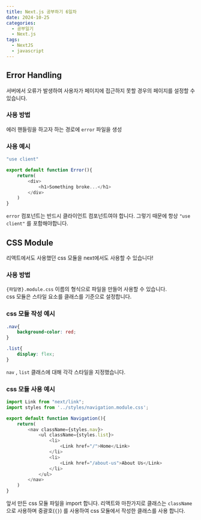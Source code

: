 ```yaml
---
title: Next.js 공부하기 6일차
date: 2024-10-25
categories:
  - 공부일기
  - Next.js
tags:
  - NextJS
  - javascript
---
```




## Error Handling
서버에서 오류가 발생하여 사용자가 페이지에 접근하지 못할 경우의 페이지를 설정할 수 있습니다. 

### 사용 방법
에러 핸들링을 하고자 하는 경로에 `error`  파일을 생성

### 사용 예시
```javascript
"use client"

export default function Error(){
	return(
		<div>
			<h1>Something broke...</h1>
		</div>
	)
}
```

`error` 컴포넌트는 반드시 클라이언트 컴포넌트여야 합니다. 그렇기 때문에 항상 `"use client"` 를 포함해야합니다.  


## CSS Module
리액트에서도 사용했던 css 모듈을 next에서도 사용할 수 있습니다!  

### 사용 방법
`{파일명}.module.css` 이름의 형식으로 파일을 만들어 사용할 수 있습니다.  
css 모듈은 스타일 요소를 클래스를 기준으로 설정합니다.  

### css 모듈 작성 예시
```css
.nav{
    background-color: red;
}

.list{
    display: flex;
}
```

`nav` , `list` 클래스에 대해 각각 스타일을 지정했습니다.  

### css 모듈 사용 예시
```javascript
import Link from "next/link";
import styles from '../styles/navigation.module.css';

export default function Navigation(){
    return(
        <nav className={styles.nav}>
            <ul className={styles.list}>
                <li>
                    <Link href="/">Home</Link>
                </li>
                <li>
                    <Link href="/about-us">About Us</Link>
                </li>
            </ul>
        </nav>
    )
}
```

앞서 만든 css 모듈 파일을 import 합니다.
리액트와 마찬가지로 클래스는 `className` 으로 사용하며 중괄호(`{}`) 를 사용하여 css 모듈에서 작성한 클래스를 사용 합니다.  

